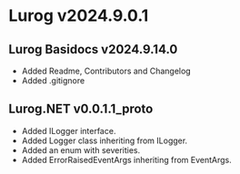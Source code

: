 # Lurog v2024.9.0.1

## Lurog Basidocs v2024.9.14.0

- Added Readme, Contributors and Changelog
- Added .gitignore

## Lurog.NET v0.0.1.1_proto

- Added ILogger interface.
- Added Logger class inheriting from ILogger.
- Added an enum with severities.
- Added ErrorRaisedEventArgs inheriting from EventArgs.